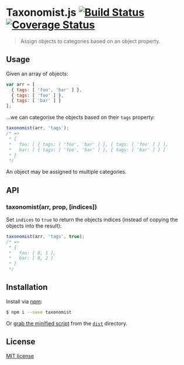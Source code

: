# Taxonomist.js [![Build Status](https://img.shields.io/travis/yuanqing/taxonomist.svg?style=flat)](https://travis-ci.org/yuanqing/taxonomist) [![Coverage Status](https://img.shields.io/coveralls/yuanqing/taxonomist.svg?style=flat)](https://coveralls.io/r/yuanqing/taxonomist)

> Assign objects to categories based on an object property.

## Usage

Given an array of objects:

```js
var arr = [
  { tags: [ 'foo', 'bar' ] },
  { tags: [ 'foo' ] },
  { tags: [ 'bar' ] }
];
```

&hellip;we can categorise the objects based on their `tags` property:

```js
taxonomist(arr, 'tags');
/* =>
 * {
 *   foo: [ { tags: [ 'foo', 'bar' ] }, { tags: [ 'foo' ] } ],
 *   bar: [ { tags: [ 'foo', 'bar' ] }, { tags: [ 'bar' ] } ]
 * }
 */
```

An object may be assigned to multiple categories.

## API

### taxonomist(arr, prop, [indices])

Set `indices` to `true` to return the objects indices (instead of copying the objects into the result):

```js
taxonomist(arr, 'tags', true);
/* =>
 * {
 *   foo: [ 0, 1 ],
 *   bar: [ 0, 2 ]
 * }
 */
```

## Installation

Install via [npm](https://www.npmjs.org/package/taxonomist):

```bash
$ npm i --save taxonomist
```

Or [grab the minified script](https://github.com/yuanqing/taxonomist/raw/master/dist/taxonomist.min.js) from the [`dist`](https://github.com/yuanqing/taxonomist/tree/master/dist) directory.

## License

[MIT license](https://github.com/yuanqing/taxonomist/blob/master/LICENSE)